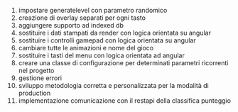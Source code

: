 1) impostare generatelevel con parametro randomico
2) creazione di overlay separati per ogni tasto
3) aggiungere supporto ad indexed db
4) sostituire i dati stampati da render con logica orientata su angular
5) sostituire i controlli gamepad con logica orientata su angular
6) cambiare tutte le animazioni e nome del gioco
7) sostituire i tasti del menu con logica orientata ad angular
8) creare una classe di configurazione per determinati parametri ricorrenti nel progetto
9) gestione errori
10) sviluppo metodologia corretta e personalizzata per la modalità di production
11) implementazione comunicazione con il restapi della classifica punteggio
